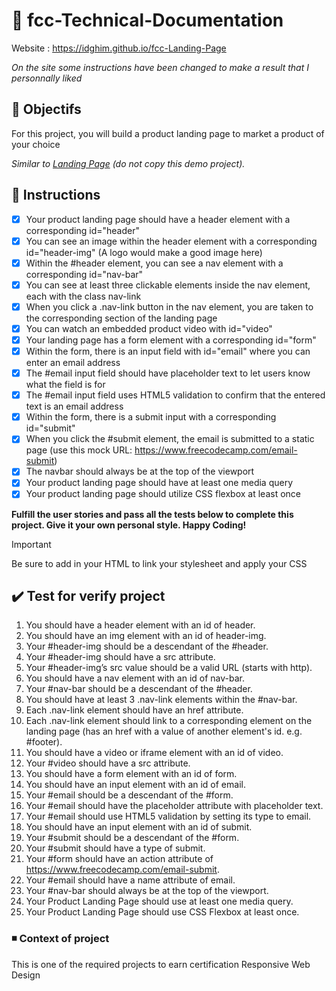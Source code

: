 # :notebook: fcc-Technical-Documentation
Website : https://idghim.github.io/fcc-Landing-Page

*On the site some instructions have been changed to make a result that I personnally liked*
## :dart: Objectifs
For this project, you will build a product landing page to market a product of your choice

*Similar to [Landing Page]([https://product-landing-page.freecodecamp.rocks/]) (do not copy this demo project).*

## :pushpin: Instructions
   - [x] Your product landing page should have a header element with a corresponding id="header"
   - [x] You can see an image within the header element with a corresponding id="header-img" (A logo would make a good image here)
   - [x] Within the #header element, you can see a nav element with a corresponding id="nav-bar"
   - [x] You can see at least three clickable elements inside the nav element, each with the class nav-link
   - [x] When you click a .nav-link button in the nav element, you are taken to the corresponding section of the landing page
   - [x] You can watch an embedded product video with id="video"
   - [x] Your landing page has a form element with a corresponding id="form"
   - [x] Within the form, there is an input field with id="email" where you can enter an email address
   - [x] The #email input field should have placeholder text to let users know what the field is for
   - [x] The #email input field uses HTML5 validation to confirm that the entered text is an email address
   - [x] Within the form, there is a submit input with a corresponding id="submit"
   - [x] When you click the #submit element, the email is submitted to a static page (use this mock URL: https://www.freecodecamp.com/email-submit)
   - [x] The navbar should always be at the top of the viewport
   - [x] Your product landing page should have at least one media query
   - [x] Your product landing page should utilize CSS flexbox at least once

**Fulfill the user stories and pass all the tests below to complete this project. Give it your own personal style. Happy Coding!**
>[!IMPORTANT]
>Be sure to add <link rel="stylesheet" href="styles.css"> in your HTML to link your stylesheet and apply your CSS

## :heavy_check_mark: Test for verify project
1. You should have a header element with an id of header.
2. You should have an img element with an id of header-img.
3. Your #header-img should be a descendant of the #header.
4. Your #header-img should have a src attribute.
5. Your #header-img’s src value should be a valid URL (starts with http).
6. You should have a nav element with an id of nav-bar.
7. Your #nav-bar should be a descendant of the #header.
8. You should have at least 3 .nav-link elements within the #nav-bar.
9. Each .nav-link element should have an href attribute.
10. Each .nav-link element should link to a corresponding element on the landing page (has an href with a value of another element's id. e.g. #footer).
11. You should have a video or iframe element with an id of video.
12. Your #video should have a src attribute.
13. You should have a form element with an id of form.
14. You should have an input element with an id of email.
15. Your #email should be a descendant of the #form.
16. Your #email should have the placeholder attribute with placeholder text.
17. Your #email should use HTML5 validation by setting its type to email.
18. You should have an input element with an id of submit.
19. Your #submit should be a descendant of the #form.
20. Your #submit should have a type of submit.
21. Your #form should have an action attribute of https://www.freecodecamp.com/email-submit.
22. Your #email should have a name attribute of email.
23. Your #nav-bar should always be at the top of the viewport.
24. Your Product Landing Page should use at least one media query.
25. Your Product Landing Page should use CSS Flexbox at least once.
    
### :black_medium_small_square: Context of project 
This is one of the required projects to earn certification Responsive Web Design 
